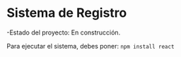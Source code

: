 <h1> Sistema de Registro </h1>

-Estado del proyecto: En construcción.

Para ejecutar el sistema, debes poner:
```npm install react```
